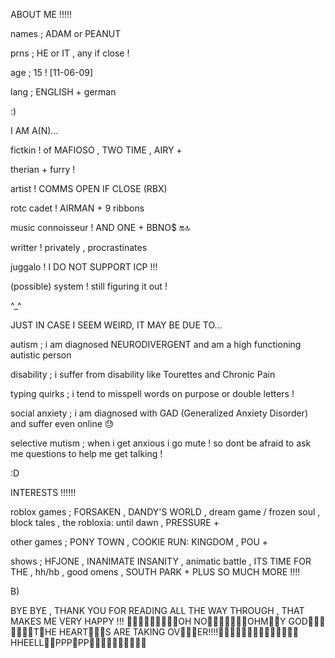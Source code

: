 ABOUT ME !!!!!

names ; ADAM or PEANUT

prns ; HE or IT , any if close !

age ; 15 ! [11-06-09]

lang ; ENGLISH + german


:)


I AM A(N)...

fictkin ! of MAFIOSO , TWO TIME , AIRY +

therian + furry !

artist ! COMMS OPEN IF CLOSE (RBX)

rotc cadet ! AIRMAN + 9 ribbons

music connoisseur ! AND ONE + BBNO$ 🔛🔝

writter ! privately , procrastinates

juggalo ! I DO NOT SUPPORT ICP !!!

(possible) system ! still figuring it out !


^_^


JUST IN CASE I SEEM WEIRD, IT MAY BE DUE TO... 

autism ; i am diagnosed NEURODIVERGENT and am a high functioning autistic person

disability ; i suffer from disability like Tourettes and Chronic Pain

typing quirks ; i tend to misspell words on purpose or double letters !

social anxiety ; i am diagnosed with GAD (Generalized Anxiety Disorder) and suffer even online 😓

selective mutism ; when i get anxious i go mute ! so dont be afraid to ask me questions to help me get talking !


:D


INTERESTS !!!!!!

roblox games ; FORSAKEN , DANDY'S WORLD , dream game / frozen soul , block tales , the robloxia: until dawn , PRESSURE +

other games ; PONY TOWN , COOKIE RUN: KINGDOM , POU +

shows ; HFJONE , INANIMATE INSANITY , animatic battle , ITS TIME FOR THE , hh/hb , good omens , SOUTH PARK +
PLUS SO MUCH MORE !!!!


B)


BYE BYE , THANK YOU FOR READING ALL THE WAY THROUGH , THAT MAKES ME VERY HAPPY !!! 🩷🩷🩷🩷🩷🩷🩷🩷🩷OH NO🩷🩷🩷🩷🩷🩷🩷OHM🩷🩷Y GOD🩷🩷🩷🩷🩷🩷🩷T🩷HE HEART🩷🩷🩷S ARE TAKING OV🩷🩷🩷ER!!!!🩷🩷🩷🩷🩷🩷🩷🩷🩷🩷🩷🩷🩷🩷HHEELL🩷🩷PPP🩷PP🩷🩷🩷🩷🩷🩷🩷🩷🩷🩷
